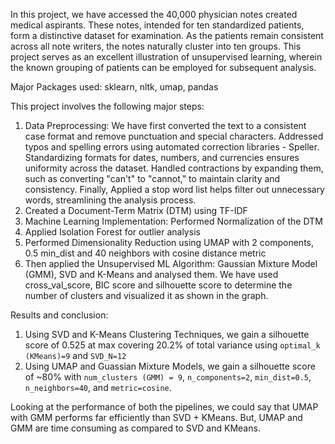 In this project, we have accessed the 40,000 physician notes created medical aspirants. These notes, intended for ten standardized patients, form a distinctive dataset for examination. As the patients remain consistent across all note writers, the notes naturally cluster into ten groups. This project serves as an excellent illustration of unsupervised learning, wherein the known grouping of patients can be employed for subsequent analysis.

Major Packages used: sklearn, nltk, umap, pandas

This project involves the following major steps:
1. Data Preprocessing:
    We have first converted the text to a consistent case format and remove punctuation and special characters. 
    Addressed typos and spelling errors using automated correction libraries - Speller. 
    Standardizing formats for dates, numbers, and currencies ensures uniformity across the dataset. 
    Handled contractions by expanding them, such as converting "can't" to "cannot," to maintain clarity and consistency. 
    Finally, Applied a stop word list helps filter out unnecessary words, streamlining the analysis process.
2. Created a Document-Term Matrix (DTM) using TF-IDF
3. Machine Learning Implementation: Performed Normalization of the DTM
4. Applied Isolation Forest for outlier analysis
5. Performed Dimensionality Reduction using UMAP with 2 components, 0.5 min_dist and 40 neighbors with cosine distance metric
6. Then applied the Unsupervised ML Algorithm: Gaussian Mixture Model (GMM), SVD and K-Means and analysed them.
We have used cross_val_score, BIC score and silhouette score to determine the number of clusters and visualized it as shown in  the graph.

Results and conclusion:
1) Using SVD and K-Means Clustering Techniques, we gain a silhouette score of 0.525 at max covering 20.2% of total variance using `optimal_k (KMeans)=9` and `SVD_N=12`
2) Using UMAP and Guassian Mixture Models, we gain a silhouette score of ~80% with `num_clusters (GMM) = 9`, `n_components=2`, `min_dist=0.5`, `n_neighbors=40`, and `metric=cosine`.

Looking at the performance of both the pipelines, we could say that UMAP with GMM performs far efficiently than SVD + KMeans. But, UMAP and GMM are time consuming as compared to SVD and KMeans.
